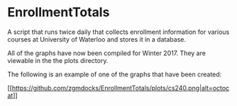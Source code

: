 # EnrollmentTotals

A script that runs twice daily that collects enrollment information for various courses at University of Waterloo and stores it in a database.

All of the graphs have now been compiled for Winter 2017. They are viewable in the the plots directory.

The following is an example of one of the graphs that have been created:

[[https://github.com/zgmdocks/EnrollmentTotals/plots/cs240.png|alt=octocat]]

